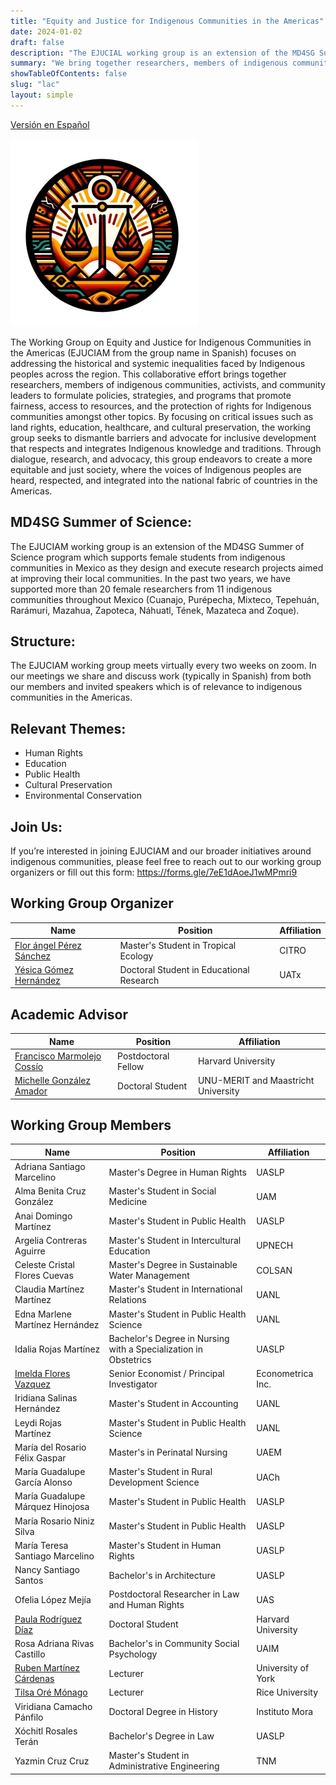 ```yaml
---
title: "Equity and Justice for Indigenous Communities in the Americas"
date: 2024-01-02
draft: false
description: "The EJUCIAL working group is an extension of the MD4SG Summer of Science program which supports female students from indigenous communities in Mexico as they design and execute research projects aimed at improving their local communities."
summary: "We bring together researchers, members of indigenous communities, activists, and community leaders to formulate policies, strategies, and programs that promote fairness, access to resources, and the protection of rights for Indigenous communities amongst other topics."
showTableOfContents: false
slug: "lac"
layout: simple
---
```


[Versión en Español](lac_es)

![image info](rednacecyt/ejuciam.jpeg)

The Working Group on Equity and Justice for Indigenous Communities in the Americas (EJUCIAM from the group name in Spanish) focuses on addressing the historical and systemic inequalities faced by Indigenous peoples across the region. This collaborative effort brings together researchers, members of indigenous communities, activists, and community leaders to formulate policies, strategies, and programs that promote fairness, access to resources, and the protection of rights for Indigenous communities amongst other topics. By focusing on critical issues such as land rights, education, healthcare, and cultural preservation, the working group seeks to dismantle barriers and advocate for inclusive development that respects and integrates Indigenous knowledge and traditions. Through dialogue, research, and advocacy, this group endeavors to create a more equitable and just society, where the voices of Indigenous peoples are heard, respected, and integrated into the national fabric of countries in the Americas.

## MD4SG Summer of Science:
The EJUCIAM working group is an extension of the MD4SG Summer of Science program which supports female students from indigenous communities in Mexico as they design and execute research projects aimed at improving their local communities. In the past two years, we have supported more than 20 female researchers from 11 indigenous communities throughout Mexico (Cuanajo, Purépecha, Mixteco, Tepehuán, Rarámuri, Mazahua, Zapoteca, Náhuatl, Tének, Mazateca and Zoque).

## Structure:
The EJUCIAM working group meets virtually every two weeks on zoom. In our meetings we share and discuss work (typically in Spanish) from both our members and invited speakers which is of relevance to indigenous communities in the Americas.

## Relevant Themes:
- Human Rights
- Education
- Public Health
- Cultural Preservation
- Environmental Conservation

## Join Us:
If you’re interested in joining EJUCIAM and our broader initiatives around indigenous communities, please feel free to reach out to our working group organizers or fill out this form: https://forms.gle/7eE1dAoeJ1wMPmri9

## Working Group Organizer
|        Name         |     Position        |               Affiliation                   |
|--- |--- |--- |
|[Flor ángel Pérez Sánchez](https://www.uv.mx/citro/)|Master's Student in Tropical Ecology|CITRO|
|[Yésica Gómez Hernández](https://uatx.mx/)|Doctoral Student in Educational Research|UATx|

## Academic Advisor
|        Name         |     Position        |               Affiliation                   |
|--- |--- |--- |
|[Francisco Marmolejo Cossío](https://www.fmarmolejo.com/)|Postdoctoral Fellow|Harvard University|
|[Michelle González Amador](https://www.m-gonzalezamador.com/)|Doctoral Student|UNU-MERIT and Maastricht University|

## Working Group Members
|        Name         |     Position        |               Affiliation                   |
|--- |--- |--- |
|Adriana Santiago Marcelino|Master's Degree in Human Rights|UASLP|
|Alma Benita Cruz González|Master's Student in Social Medicine|UAM|
|Anai Domingo Martínez|Master's Student in Public Health|UASLP|
|Argelia Contreras Aguirre|Master's Student in Intercultural Education|UPNECH|
|Celeste Cristal Flores Cuevas|Master's Degree in Sustainable Water Management|COLSAN|
|Claudia Martínez Martínez|Master's Student in International Relations|UANL|
|Edna Marlene Martínez Hernández|Master's Student in Public Health Science|UANL|
|Idalia Rojas Martínez|Bachelor's Degree in Nursing with a Specialization in Obstetrics|UASLP|
|[Imelda Flores Vazquez](https://www.linkedin.com/in/dr-imelda-flores-vazquez-1a3262171/)|Senior Economist / Principal Investigator|Econometrica Inc.|
|Iridiana Salinas Hernández|Master's Student in Accounting|UANL|
|Leydi Rojas Martínez|Master's Student in Public Health Science|UANL|
|María del Rosario Félix Gaspar|Master's in Perinatal Nursing|UAEM|
|María Guadalupe García Alonso|Master's Student in Rural Development Science|UACh|
|María Guadalupe Márquez Hinojosa|Master's Student in Public Health|UASLP|
|María Rosario Niniz Silva|Master's Student in Public Health|UASLP|
|María Teresa Santiago Marcelino|Master's Student in Human Rights|UASLP|
|Nancy Santiago Santos|Bachelor's in Architecture|UASLP|
|Ofelia López Mejía|Postdoctoral Researcher in Law and Human Rights|UAS|
|[Paula Rodríguez Díaz](https://paularodrid.wordpress.com/)|Doctoral Student|Harvard University|
|Rosa Adriana Rivas Castillo|Bachelor's in Community Social Psychology|UAIM|
|[Ruben Martínez Cárdenas](https://rubenmtzc.netlify.app/)|Lecturer|University of York|
|[Tilsa Oré Mónago](https://profiles.rice.edu/faculty/tilsa-ore-monago)|Lecturer|Rice University|
|Viridiana Camacho Pánfilo|Doctoral Degree in History|Instituto Mora|
|Xóchitl Rosales Terán|Bachelor's Degree in Law|UASLP|
|Yazmin Cruz Cruz|Master's Student in Administrative Engineering|TNM|
